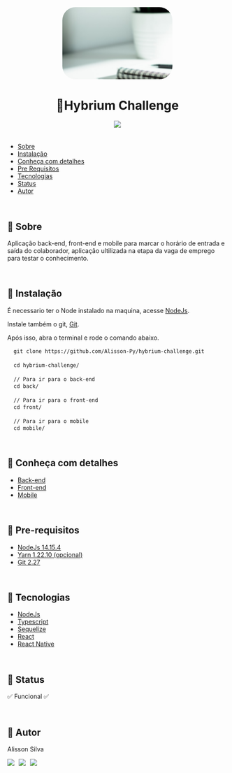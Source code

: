 <div  align="center">
  <img src="./.github/image.png" width="50%" style="border-radius: 30px;"/>
</div>

<h1 align="center"> 🚀️Hybrium Challenge</h1>

<div  align="center">
  <img src="https://img.shields.io/badge/running-yes-green" />
</div>


<br/>

* [Sobre](#%EF%B8%8F-sobre)
* [Instalação](#%EF%B8%8F-instalação)
* [Conheça com detalhes](#%EF%B8%8F-conheça-com-detalhes)
* [Pre Requisitos](#%EF%B8%8F-pre-requisitos)
* [Tecnologias](#%EF%B8%8F-tecnologias)
* [Status](#%EF%B8%8F-status)
* [Autor](#%EF%B8%8F-autor)

<br/>

## 🚀️ Sobre
  Aplicação back-end, front-end e mobile para marcar o horário de entrada e saída do colaborador, aplicação ultilizada na etapa da vaga de emprego para testar o conhecimento.

  <br/>

## 🚀️ Instalação
  
  É necessario ter o Node instalado na maquina, acesse [NodeJs](https://nodejs.org/en/).

  Instale também o git, [Git](https://git-scm.com/).

  Após isso, abra o terminal e rode o comando abaixo.  

  ```
    git clone https://github.com/Alisson-Py/hybrium-challenge.git

    cd hybrium-challenge/

    // Para ir para o back-end
    cd back/

    // Para ir para o front-end
    cd front/

    // Para ir para o mobile
    cd mobile/

  ```

  <br/>

## 🚀️ Conheça com detalhes

  * [Back-end](./back)
  * [Front-end](./front)
  * [Mobile](./mobile)


  <br/>

## 🚀️ Pre-requisitos

  * [NodeJs 14.15.4](https://nodejs.org/en)
  * [Yarn 1.22.10 (opcional)](https://yarnpkg.com/)
  * [Git 2.27](https://git-scm.com/)

  <br/>

## 🚀️ Tecnologias

  * [NodeJs](https://nodejs.org/en)
  * [Typescript](https://www.typescriptlang.org/)
  * [Sequelize](https://sequelize.org/master/)
  * [React](https://reactjs.org/)
  * [React Native](https://reactnative.dev/)

  <br/>


## 🚀️ Status
  ✅️ Funcional ✅️

  <br/>

## 🚀️ Autor

Alisson Silva

<div style="display: flex">
  <div style="margin-right:10px">
  <a href="https://www.linkedin.com/in/alisson123123/"><img src="https://img.shields.io/twitter/url?label=Alisson%20Silva&logo=Linkedin&style=social&url=https%3A%2F%2Fwww.linkedin.com%2Fin%2Falisson123123%2F"/></a> 
  </div>
  <div style="margin-right:10px">
    <a href="https://www.instagram.com/4liss0n.s1lv4/">
      <img src="https://img.shields.io/twitter/url?label=Alisson%20Silva&logo=Instagram&style=social&url=https%3A%2F%2Fwww.linkedin.com%2Fin%2Falisson123123%2F"/>
    </a>
  </div>
  <div style="margin-right:10px">
    <a href="https://api.whatsapp.com/send/?phone=5575982768373">
      <img src="https://img.shields.io/twitter/url?label=Alisson%20Silva&logo=Whatsapp&style=social&url=https%3A%2F%2Fwww.linkedin.com%2Fin%2Falisson123123%2F"/>
    </a>
  </div>
</div>

<!-- 🚀️🚧️ -->